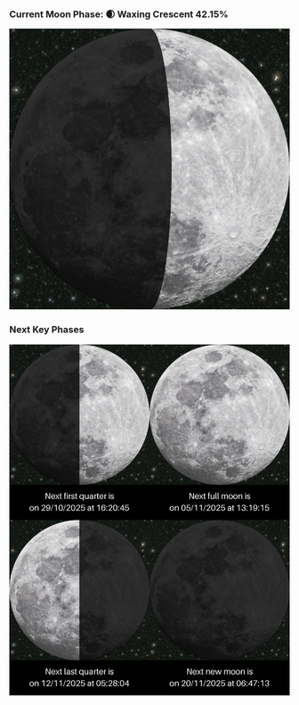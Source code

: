 ### Current Moon Phase: 🌒 Waxing Crescent 42.15%
![Moon Phase](moonphase.png)
### Next Key Phases
![Gallery](gallery.png)